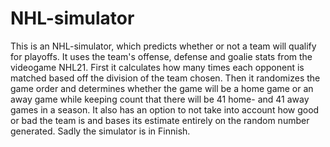 # NHL-simulator

This is an NHL-simulator, which predicts whether or not a team will qualify for playoffs. It uses the team's offense, defense and goalie stats from the videogame NHL21. First it calculates how many times each opponent is matched based off the division of the team chosen. Then it randomizes the game order and determines whether the game will be a home game or an away game while keeping count that there will be 41 home- and 41 away games in a season. It also has an option to not take into account how good or bad the team is and bases its estimate entirely on the random number generated. Sadly the simulator is in Finnish.
